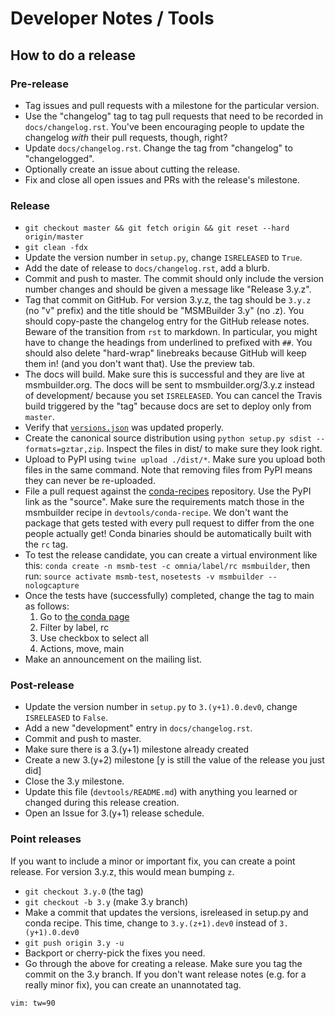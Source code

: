 Developer Notes / Tools
=======================

How to do a release
-------------------

### Pre-release

- Tag issues and pull requests with a milestone for the particular version.
- Use the "changelog" tag to tag pull requests that need to be recorded in `docs/changelog.rst`.
  You've been encouraging people to update the changelog *with* their pull requests, though, right?
- Update `docs/changelog.rst`. Change the tag from "changelog" to "changelogged".
- Optionally create an issue about cutting the release.
- Fix and close all open issues and PRs with the release's milestone.

### Release

- `git checkout master && git fetch origin && git reset --hard origin/master`
- `git clean -fdx`
- Update the version number in `setup.py`, change `ISRELEASED` to `True`.
- Add the date of release to `docs/changelog.rst`, add a blurb.
- Commit and push to master. The commit should only include the version number changes and
  should be given a message like "Release 3.y.z".
- Tag that commit on GitHub. For version 3.y.z, the tag should be `3.y.z` (no "v" prefix)
  and the title should be "MSMBuilder 3.y" (no .z). You should copy-paste the changelog entry
  for the GitHub release notes. Beware of the transition from `rst` to markdown. In particular,
  you might have to change the headings from underlined to prefixed with `##`. You should
  also delete "hard-wrap" linebreaks because GitHub will keep them in! (and you don't want
  that). Use the preview tab.
- The docs will build. Make sure this is successful and they are live at msmbuilder.org.
  The docs will be sent to msmbuilder.org/3.y.z instead of development/ because you
  set `ISRELEASED`. You can cancel the Travis build triggered by the "tag" because docs
  are set to deploy only from `master`.
- Verify that [`versions.json`](http://msmbuilder.org/versions.json) was updated properly.
- Create the canonical source distribution using `python setup.py sdist --formats=gztar,zip`.
  Inspect the files in dist/ to make sure they look right.
- Upload to PyPI using `twine upload ./dist/*`.
  Make sure you upload both files in the same command. Note that removing files from PyPI
  means they can never be re-uploaded.
- File a pull request against the
  [conda-recipes](https://github.com/omnia-md/conda-recipes) repository.
  Use the PyPI link as the "source". Make sure the requirements match those
  in the msmbuilder recipe in `devtools/conda-recipe`. We don't want the package
  that gets tested with every pull request to differ from the one people actually get!
  Conda binaries should be automatically built with the `rc` tag.
- To test the release candidate, you can create a virtual environment like this:
  `conda create -n msmb-test -c omnia/label/rc msmbuilder`, then run:
  `source activate msmb-test`,
  `nosetests -v msmbuilder --nologcapture`
- Once the tests have (successfully) completed, change the tag to main as follows:
  1. Go to [the conda page](https://anaconda.org/omnia/msmbuilder/files)
  2. Filter by label, rc
  3. Use checkbox to select all
  4. Actions, move, main
- Make an announcement on the mailing list.

### Post-release

- Update the version number in `setup.py` to `3.(y+1).0.dev0`, change `ISRELEASED` to `False`.
- Add a new "development" entry in `docs/changelog.rst`.
- Commit and push to master.
- Make sure there is a 3.(y+1) milestone already created
- Create a new 3.(y+2) milestone [y is still the value of the release you just did]
- Close the 3.y milestone.
- Update this file (`devtools/README.md`) with anything you learned or
  changed during this release creation.
- Open an Issue for 3.(y+1) release schedule.

### Point releases

If you want to include a minor or important fix, you can create a point release.
For version 3.y.z, this would mean bumping `z`.

- `git checkout 3.y.0` (the tag)
- `git checkout -b 3.y` (make 3.y branch)
- Make a commit that updates the versions, isreleased in setup.py and conda recipe.
  This time, change to `3.y.(z+1).dev0` instead of `3.(y+1).0.dev0`
- `git push origin 3.y -u`
- Backport or cherry-pick the fixes you need.
- Go through the above for creating a release. Make sure you tag
  the commit on the 3.y branch. If you don't want release notes
  (e.g. for a really minor fix), you can create an unannotated tag.

```
vim: tw=90
```
